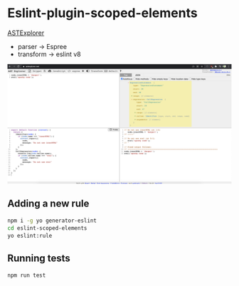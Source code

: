 # Eslint-plugin-scoped-elements

[ASTExplorer](https://astexplorer.net/)
- parser -> Espree
- transform -> eslint v8

![astexplorer](./astexplorer.png)

## Adding a new rule

```bash
npm i -g yo generator-eslint
cd eslint-scoped-elements
yo eslint:rule
```

## Running tests

```bash
npm run test
```